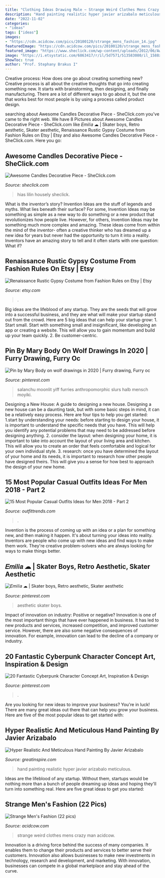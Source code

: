 ```yaml
---
title: "Clothing Ideas Drawing Male ~ Strange Weird Clothes Mens Crazy Man Acidcow"
description: "Hand painting realistic hyper javier arizabalo meticulous"
date: "2022-11-02"
categories:
- "ideas"
tags: ["ideas"]
images:
- "https://cdn.acidcow.com/pics/20100120/strange_mens_fashion_14.jpg"
featuredImage: "https://cdn.acidcow.com/pics/20100120/strange_mens_fashion_14.jpg"
featured_image: "https://www.sheclick.com/wp-content/uploads/2012/06/Awesome-Candles-Decorative-Piece.jpg"
image: "https://i.etsystatic.com/6863417/r/il/5d7571/513583080/il_1588xN.513583080_95cr.jpg"
ShowToc: true
author: "Prof. Stephany Brakus I"
---
```



Creative process: How does one go about creating something new?
Creative process is all about the creative thoughts that go into creating something new. It starts with brainstorming, then designing, and finally manufacturing. There are a lot of different ways to go about it, but the one that works best for most people is by using a process called product design.

	

		
searching about Awesome Candles Decorative Piece - SheClick.com you've came to the right web. We have 8 Pictures about Awesome Candles Decorative Piece - SheClick.com like 𝐸𝑚𝑖𝑙𝑖𝑎 ☁︎ | Skater boys, Retro aesthetic, Skater aesthetic, Renaissance Rustic Gypsy Costume from Fashion Rules on Etsy | Etsy and also Awesome Candles Decorative Piece - SheClick.com. Here you go:
		
    
## Awesome Candles Decorative Piece - SheClick.com

<img loading=lazy src="https://www.sheclick.com/wp-content/uploads/2012/06/Awesome-Candles-Decorative-Piece.jpg" onerror="this.onerror=null;this.src='https://tse4.mm.bing.net/th?id=OIP.GWSjRdpIjwY5GlQOzrs5qAHaFj&amp;pid=15.1';" alt="Awesome Candles Decorative Piece - SheClick.com">

_Source: sheclick.com_

>hias lilin housely sheclick. 

	

What is the inventor’s story?
Invention Ideas are the stuff of legends and myths. What lies beneath their surface? For some, Invention Ideas may be something as simple as a new way to do something or a new product that revolutionizes how people live. However, for others, Invention Ideas may be something much more complex and amazing. These ideas come from within the mind of the inventor- often a creative thinker who has dreamed up a new idea for years but never had the opportunity to turn it into a reality. Inventors have an amazing story to tell and it often starts with one question: What if?

    
## Renaissance Rustic Gypsy Costume From Fashion Rules On Etsy | Etsy

<img loading=lazy src="https://i.etsystatic.com/6863417/r/il/5d7571/513583080/il_1588xN.513583080_95cr.jpg" onerror="this.onerror=null;this.src='https://tse1.mm.bing.net/th?id=OIP.dT1vtPX4dVDkEOiJ2g6ECAHaJ3&amp;pid=15.1';" alt="Renaissance Rustic Gypsy Costume from Fashion Rules on Etsy | Etsy">

_Source: etsy.com_

>. 

	

Big ideas are the lifeblood of any startup. They are the seeds that will grow into a successful business, and they are what will make your startup stand out from the crowd. Here are 5 big ideas that can help your startup grow: 1. Start small. Start with something small and insignificant, like developing an app or creating a website. This will allow you to gain momentum and build up your team quickly. 2. Be customer-centric.

    
## Pin By Mary Body On Wolf Drawings In 2020 | Furry Drawing, Furry Oc

<img loading=lazy src="https://i.pinimg.com/736x/91/7a/17/917a17ebcf7890d298ef987bb3600cf7.jpg" onerror="this.onerror=null;this.src='https://tse4.mm.bing.net/th?id=OIP.dOi8W7hWBuimPzFa4XpoZwHaKd&amp;pid=15.1';" alt="Pin by Mary Body on wolf drawings in 2020 | Furry drawing, Furry oc">

_Source: pinterest.com_

>salanchu moonlit yiff furries anthropomorphic slurs halb mensch moyiki. 

	

Designing a New House: A guide to designing a new house.
Designing a new house can be a daunting task, but with some basic steps in mind, it can be a relatively easy process. Here are four tips to help you get started: 1.start by understanding your needs: before starting to design your house, it is important to understand the specific needs that you have. This will help you identify any potential problems that may need to be addressed before designing anything. 2. consider the layout: when designing your home, it is important to take into account the layout of your living area and kitchen. This will allow you to create an order that feels comfortable and logical for your own individual style. 3. research: once you have determined the layout of your home and its needs, it is important to research how other people have designed theirs. This will give you a sense for how best to approach the design of your new home. 
    
## 15 Most Popular Casual Outfits Ideas For Men 2018 - Part 2

<img loading=lazy src="https://www.outfittrends.com/wp-content/uploads/2015/02/0c6901ab89e5360ca89ee38988cac8db.jpg" onerror="this.onerror=null;this.src='https://tse3.mm.bing.net/th?id=OIP.F_BWoH1NXVyHZlES8vT6pgHaMC&amp;pid=15.1';" alt="15 Most Popular Casual Outfits Ideas for Men 2018 - Part 2">

_Source: outfittrends.com_

>. 

	

Invention is the process of coming up with an idea or a plan for something new, and then making it happen. It's about turning your ideas into reality. Inventors are people who come up with new ideas and find ways to make them work. They're creative problem-solvers who are always looking for ways to make things better.

    
## 𝐸𝑚𝑖𝑙𝑖𝑎 ☁︎ | Skater Boys, Retro Aesthetic, Skater Aesthetic

<img loading=lazy src="https://i.pinimg.com/736x/fc/55/ff/fc55ffa382357250d2ddc065365f23cb.jpg" onerror="this.onerror=null;this.src='https://tse3.mm.bing.net/th?id=OIP.7Ap1zQj8JeIoh3va-BhInAHaHX&amp;pid=15.1';" alt="𝐸𝑚𝑖𝑙𝑖𝑎 ☁︎ | Skater boys, Retro aesthetic, Skater aesthetic">

_Source: pinterest.com_

>aesthetic skater boys. 

	

Impact of innovation on industry: Positive or negative?
Innovation is one of the most important things that have ever happened in business. It has led to new products and services, increased competition, and improved customer service. However, there are also some negative consequences of innovation. For example, innovation can lead to the decline of a company or industry.

    
## 20 Fantastic Cyberpunk Character Concept Art, Inspiration &amp; Design

<img loading=lazy src="https://i.pinimg.com/736x/7f/b5/24/7fb5244a2a23dad5f6ceec68a9f74505.jpg" onerror="this.onerror=null;this.src='https://tse1.mm.bing.net/th?id=OIP.sRqAkS4pXZqkaWpoCqAX6QHaLi&amp;pid=15.1';" alt="20 Fantastic Cyberpunk Character Concept Art, Inspiration &amp; Design">

_Source: pinterest.com_

>. 

	

Are you looking for new ideas to improve your business? You're in luck! There are many great ideas out there that can help you grow your business. Here are five of the most popular ideas to get started with:

    
## Hyper Realistic And Meticulous Hand Painting By Javier Arizabalo

<img loading=lazy src="https://greatinspire.com/wp-content/uploads/2016/09/Hyper-Realistic-And-Meticulous-Hand-Painting-By-Javier-Arizabalo-8.jpg" onerror="this.onerror=null;this.src='https://tse2.mm.bing.net/th?id=OIP.fPCJsnm9s4UPjNHbnecvyQHaL6&amp;pid=15.1';" alt="Hyper Realistic And Meticulous Hand Painting By Javier Arizabalo">

_Source: greatinspire.com_

>hand painting realistic hyper javier arizabalo meticulous. 

	

Ideas are the lifeblood of any startup. Without them, startups would be nothing more than a bunch of people dreaming up ideas and hoping they'll turn into something real. Here are five great ideas to get you started: 

    
## Strange Men&#039;s Fashion (22 Pics)

<img loading=lazy src="https://cdn.acidcow.com/pics/20100120/strange_mens_fashion_14.jpg" onerror="this.onerror=null;this.src='https://tse2.mm.bing.net/th?id=OIP.OybZBMe_vvHnusxECSHkQwHaLS&amp;pid=15.1';" alt="Strange Men&#039;s Fashion (22 pics)">

_Source: acidcow.com_

>strange weird clothes mens crazy man acidcow. 

	

Innovation is a driving force behind the success of many companies. It enables them to change their products and services to better serve their customers. Innovation also allows businesses to make new investments in technology, research and development, and marketing. With innovation, businesses can compete in a global marketplace and stay ahead of the curve.

